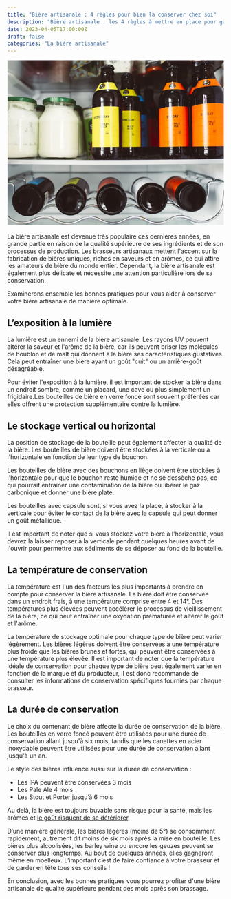 ```yaml
---
title: "Bière artisanale : 4 règles pour bien la conserver chez soi"
description: "Bière artisanale : les 4 règles à mettre en place pour garantir sa conservation de leur dans votre maison pour conserver leur arôme et leur goût, chez vous."
date: 2023-04-05T17:00:00Z
draft: false
categories: "La bière artisanale"
---
```


![Des bouteilles de bières artisanales alignées dans un frigo](cover.webp)

La bière artisanale est devenue très populaire ces dernières années, en grande partie en raison de la qualité supérieure de ses ingrédients et de son processus de production. Les brasseurs artisanaux mettent l'accent sur la fabrication de bières uniques, riches en saveurs et en arômes, ce qui attire les amateurs de bière du monde entier. Cependant, la bière artisanale est également plus délicate et nécessite une attention particulière lors de sa conservation.

Examinerons ensemble les bonnes pratiques pour vous aider à conserver votre bière artisanale de manière optimale.

## L’exposition à la lumière

La lumière est un ennemi de la bière artisanale. Les rayons UV peuvent altérer la saveur et l'arôme de la bière, car ils peuvent briser les molécules de houblon et de malt qui donnent à la bière ses caractéristiques gustatives. Cela peut entraîner une bière ayant un goût "cuit" ou un arrière-goût désagréable.

Pour éviter l'exposition à la lumière, il est important de stocker la bière dans un endroit sombre, comme un placard, une cave ou plus simplement un frigidaire.Les bouteilles de bière en verre foncé sont souvent préférées car elles offrent une protection supplémentaire contre la lumière.

## Le stockage vertical ou horizontal

La position de stockage de la bouteille peut également affecter la qualité de la bière. Les bouteilles de bière doivent être stockées à la verticale ou à l'horizontale en fonction de leur type de bouchon.

Les bouteilles de bière avec des bouchons en liège doivent être stockées à l'horizontale pour que le bouchon reste humide et ne se dessèche pas, ce qui pourrait entraîner une contamination de la bière ou libérer le gaz carbonique et donner une bière plate. 

Les bouteilles avec capsule sont, si vous avez la place, à stocker à la verticale pour éviter le contact de la bière avec la capsule qui peut donner un goût métallique. 

Il est important de noter que si vous stockez votre bière à l'horizontale, vous devrez la laisser reposer à la verticale pendant quelques heures avant de l'ouvrir pour permettre aux sédiments de se déposer au fond de la bouteille.

## La température de conservation

La température est l'un des facteurs les plus importants à prendre en compte pour conserver la bière artisanale. La bière doit être conservée dans un endroit frais, à une température comprise entre 4 et 14°. Des températures plus élevées peuvent accélérer le processus de vieillissement de la bière, ce qui peut entraîner une oxydation prématurée et altérer le goût et l'arôme.

La température de stockage optimale pour chaque type de bière peut varier légèrement. Les bières légères doivent être conservées à une température plus froide que les bières brunes et fortes, qui peuvent être conservées à une température plus élevée. 
 Il est important de noter que la température idéale de conservation pour chaque type de bière peut également varier en fonction de la marque et du producteur, il est donc recommandé de consulter les informations de conservation spécifiques fournies par chaque brasseur.

## La durée de conservation

Le choix du contenant de bière affecte la durée de conservation de la bière. Les bouteilles en verre foncé peuvent être utilisées pour une durée de conservation allant jusqu'à six mois, tandis que les canettes en acier inoxydable peuvent être utilisées pour une durée de conservation allant jusqu'à un an.

Le style des bières influence aussi sur la durée de conservation :
- Les IPA peuvent être conservées 3 mois
- Les Pale Ale 4 mois
- Les Stout et Porter jusqu’à 6 mois

Au delà, la bière est toujours buvable sans risque pour la santé, mais les arômes et [le goût risquent de se détériorer](/blog/8-defauts-et-faux-gout-biere-artisanale-les-plus-frequents/).

D’une manière générale, les bières légères (moins de 5°) se consomment rapidement, autrement dit moins de six mois après la mise en bouteille. Les bières plus alcoolisées, les barley wine ou encore les geuzes peuvent se conserver plus longtemps. Au bout de quelques années, elles gagneront même en moelleux. L’important c’est de faire confiance à votre brasseur et de garder en tête tous ses conseils !

En conclusion, avec les bonnes pratiques vous pourrez profiter d'une bière artisanale de qualité supérieure pendant des mois après son brassage.